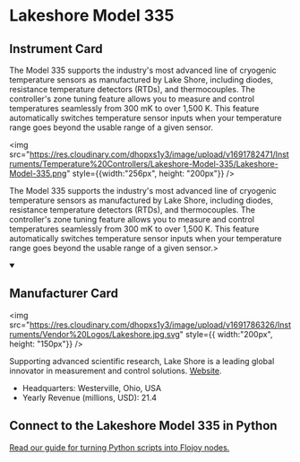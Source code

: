 
# Lakeshore Model 335

## Instrument Card

<div className="flex">

<div>

The Model 335 supports the industry's most advanced line of cryogenic temperature sensors as manufactured by Lake Shore, including diodes, resistance temperature detectors (RTDs), and thermocouples. The controller's zone tuning feature allows you to measure and control temperatures seamlessly from 300 mK to over 1,500 K. This feature automatically switches temperature sensor inputs when your temperature range goes beyond the usable range of a given sensor.

</div>

<img src="https://res.cloudinary.com/dhopxs1y3/image/upload/v1691782471/Instruments/Temperature%20Controllers/Lakeshore-Model-335/Lakeshore-Model-335.png" style={{width:"256px", height: "200px"}} />

</div>

The Model 335 supports the industry's most advanced line of cryogenic temperature sensors as manufactured by Lake Shore, including diodes, resistance temperature detectors (RTDs), and thermocouples. The controller's zone tuning feature allows you to measure and control temperatures seamlessly from 300 mK to over 1,500 K. This feature automatically switches temperature sensor inputs when your temperature range goes beyond the usable range of a given sensor.>

<details open>
<summary><h2>Manufacturer Card</h2></summary>

<img src="https://res.cloudinary.com/dhopxs1y3/image/upload/v1691786326/Instruments/Vendor%20Logos/Lakeshore.jpg.svg" style={{ width:"200px", height: "150px"}} />

Supporting advanced scientific research, Lake Shore is a leading global innovator in measurement and control solutions. <a href="https://www.lakeshore.com/home">Website</a>.

<ul>
  <li>Headquarters: Westerville, Ohio, USA</li>
  <li>Yearly Revenue (millions, USD): 21.4</li>
</ul>
</details>

## Connect to the Lakeshore Model 335 in Python

[Read our guide for turning Python scripts into Flojoy nodes.](https://docs.flojoy.ai/custom-nodes/creating-custom-node/)


